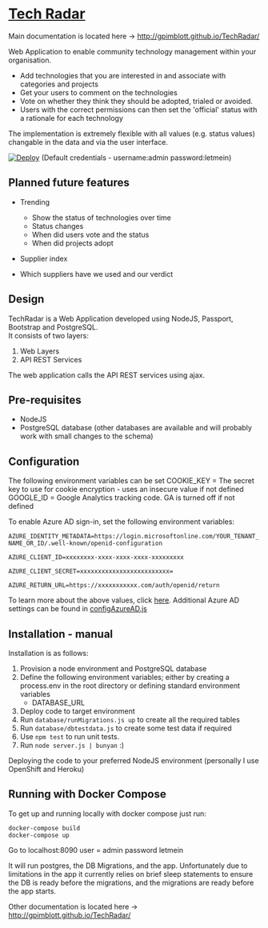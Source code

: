 # [Tech Radar](http://gpimblott.github.io/TechRadar/)

Main documentation is located here -> http://gpimblott.github.io/TechRadar/

Web Application to enable community technology management within your organisation.

* Add technologies that you are interested in and associate with categories and projects
* Get your users to comment on the technologies
* Vote on whether they think they should be adopted, trialed or avoided.  
* Users with the correct permissions can then set the 'official' status with a rationale for each technology

The implementation is extremely flexible with all values (e.g. status values) changable in the data and via the user interface.

[![Deploy](https://www.herokucdn.com/deploy/button.png)](https://heroku.com/deploy) (Default credentials - username:admin password:letmein)

## Planned future features

* Trending
  * Show the status of technologies over time
  * Status changes
  * When did users vote and the status
  * When did projects adopt

* Supplier index
 * Which suppliers have we used and our verdict

## Design

TechRadar is a Web Application developed using NodeJS, Passport, Bootstrap and PostgreSQL.  
It consists of two layers:

1. Web Layers 
2. API REST Services

The web application calls the API REST services using ajax.

## Pre-requisites

* NodeJS
* PostgreSQL database (other databases are available and will probably work with small changes to the schema)

## Configuration

The following environment variables can be set
COOKIE_KEY = The secret key to use for cookie encryption - uses an insecure value if not defined
GOOGLE_ID = Google Analytics tracking code. GA is turned off if not defined

To enable Azure AD sign-in, set the following environment variables:
 
`AZURE_IDENTITY_METADATA=https://login.microsoftonline.com/YOUR_TENANT_NAME_OR_ID/.well-known/openid-configuration`

`AZURE_CLIENT_ID=xxxxxxxx-xxxx-xxxx-xxxx-xxxxxxxxx`

`AZURE_CLIENT_SECRET=xxxxxxxxxxxxxxxxxxxxxxxxx=`

`AZURE_RETURN_URL=https://xxxxxxxxxxx.com/auth/openid/return`

To learn more about the above values, click [here](https://azure.microsoft.com/en-us/documentation/articles/active-directory-b2c-reference-oidc/#get-a-token).
Additional Azure AD settings can be found in [configAzureAD.js](utils/configAzureAD.js)

## Installation - manual

Installation is as follows:

1. Provision a node environment and PostgreSQL database
2. Define the following environment variables; either by creating a process.env in the root directory or defining standard environment variables
   * DATABASE_URL
3. Deploy code to target environment
4. Run `database/runMigrations.js up` to create all the required tables
5. Run `database/dbtestdata.js` to create some test data if required
6. Use `npm test` to run unit tests.
7. Run `node server.js | bunyan` :)

Deploying the code to your preferred NodeJS environment (personally I use OpenShift and Heroku)

## Running with Docker Compose
To get up and running locally with docker compose just run:
```
docker-compose build
docker-compose up
```
Go to localhost:8090 user = admin password letmein 

It will run postgres, the DB Migrations, and the app. Unfortunately due to limitations in the app it currently relies
on brief sleep statements to ensure the DB is ready before the migrations, and the migrations are ready before the app starts.

Other documentation is located here -> http://gpimblott.github.io/TechRadar/

